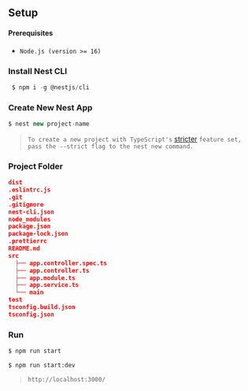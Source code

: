 ## Setup

#### Prerequisites
 - `Node.js (version >= 16)`



### Install Nest CLI

```js
 $ npm i -g @nestjs/cli
```



### Create New Nest App

```js
$ nest new project-name
```

> `To create a new project with TypeScript's` [stricter](https://www.typescriptlang.org/tsconfig#strict) `feature set, pass the --strict flag to the nest new command.`

### Project Folder 

```json
dist
.eslintrc.js
.git
.gitignore
nest-cli.json
node_modules
package.json
package-lock.json
.prettierrc
README.md
src
  ├── app.controller.spec.ts
  ├── app.controller.ts
  ├── app.module.ts
  ├── app.service.ts
  └── main
test
tsconfig.build.json
tsconfig.json
```



### Run

```bash
$ npm run start 

$ npm run start:dev
```

> `http://localhost:3000/`

